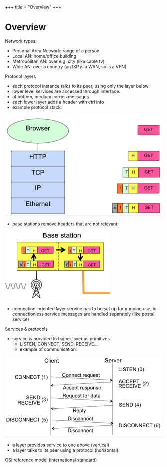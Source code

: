 +++
title = "Overview"
+++

# Overview
Network types:

- Personal Area Network: range of a person
- Local AN: home/office building
- Metropolitan AN: over e.g. city (like cable tv)
- Wide AN: over a country (an ISP is a WAN, so is a VPN)

Protocol layers

- each protocol instance talks to its peer, using only the layer below
- lower level services are accessed through interface.
- at bottom, medium carries messages
- each lower layer adds a header with ctrl info
- example protocol stack:

![screenshot.png](c8050940fc41972164af6d5b72ec210d.png)

- base stations remove headers that are not relevant:

![screenshot.png](f7f49be91a74e710095beef7affd4192.png)

- connection-oriented layer service has to be set up for ongoing use, in connectionless service messages are handled separately (like postal service)

Services & protocols

- service is provided to higher layer as primitives
    - LISTEN, CONNECT, SEND, RECEIVE…
    - example of communication:

![screenshot.png](143cf1f67448a436383fca24f5ea75f7.png)

- a layer provides service to one above (vertical)
- a layer talks to its peer using a protocol (horizontal)

OSI reference model (international standard)
